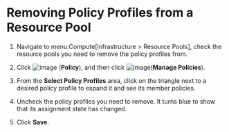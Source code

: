 # Removing Policy Profiles from a Resource Pool

1.  Navigate to menu:Compute\[Infrastructure \> Resource Pools\], check
    the resource pools you need to remove the policy profiles from.

2.  Click ![image](../images/1941.png) (**Policy**), and then click
    ![image](../images/1851.png)(**Manage Policies**).

3.  From the **Select Policy Profiles** area, click on the triangle next
    to a desired policy profile to expand it and see its member
    policies.

4.  Uncheck the policy profiles you need to remove. It turns blue to
    show that its assignment state has changed.

5.  Click **Save**.
